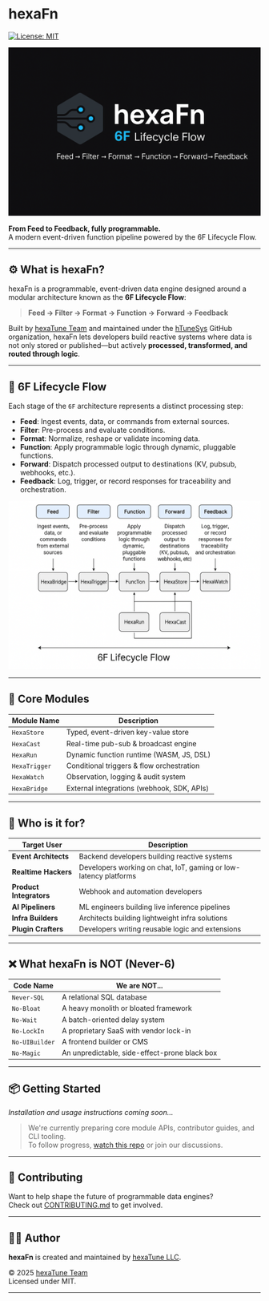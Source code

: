 <!--
SPDX-FileCopyrightText: 2025 Hüsamettin Arabacı
SPDX-License-Identifier: MIT
-->
 
# hexaFn 

[![License: MIT](https://img.shields.io/badge/License-MIT-yellow.svg)](./LICENSE)

<p align="center">
  <img src="docs/assets/hexaFn-logo.png" alt="hexaFn Logo" />
</p>

**From Feed to Feedback, fully programmable.**  
A modern event-driven function pipeline powered by the 6F Lifecycle Flow.

---

## ⚙️ What is hexaFn?

hexaFn is a programmable, event-driven data engine designed around a modular architecture known as the **6F Lifecycle Flow**:

> **Feed → Filter → Format → Function → Forward → Feedback**

Built by [hexaTune Team](https://hexafn.com) and maintained under the [hTuneSys](https://github.com/hTuneSys) GitHub organization, hexaFn lets developers build reactive systems where data is not only stored or published—but actively **processed, transformed, and routed through logic**. 

---

## 🔷 6F Lifecycle Flow

Each stage of the `6F` architecture represents a distinct processing step:

- **Feed**: Ingest events, data, or commands from external sources.
- **Filter**: Pre-process and evaluate conditions.
- **Format**: Normalize, reshape or validate incoming data.
- **Function**: Apply programmable logic through dynamic, pluggable functions.
- **Forward**: Dispatch processed output to destinations (KV, pubsub, webhooks, etc.).
- **Feedback**: Log, trigger, or record responses for traceability and orchestration.

<p align="center">
  <img src="docs/assets/diagram.png" alt="6F Flow Diagram" width="720"/>
</p>

---

## 🧩 Core Modules

| Module Name     | Description |
|------------------|-------------|
| `HexaStore`      | Typed, event-driven key-value store |
| `HexaCast`       | Real-time pub-sub & broadcast engine |
| `HexaRun`        | Dynamic function runtime (WASM, JS, DSL) |
| `HexaTrigger`    | Conditional triggers & flow orchestration |
| `HexaWatch`      | Observation, logging & audit system |
| `HexaBridge`     | External integrations (webhook, SDK, APIs) |

---

## 👤 Who is it for?

| Target User         | Description |
|----------------------|-------------|
| **Event Architects** | Backend developers building reactive systems |
| **Realtime Hackers** | Developers working on chat, IoT, gaming or low-latency platforms |
| **Product Integrators** | Webhook and automation developers |
| **AI Pipeliners** | ML engineers building live inference pipelines |
| **Infra Builders** | Architects building lightweight infra solutions |
| **Plugin Crafters** | Developers writing reusable logic and extensions |

---

## ❌ What hexaFn is NOT (Never-6)

| Code Name        | We are NOT... |
|------------------|---------------|
| `Never-SQL`      | A relational SQL database |
| `No-Bloat`       | A heavy monolith or bloated framework |
| `No-Wait`        | A batch-oriented delay system |
| `No-LockIn`      | A proprietary SaaS with vendor lock-in |
| `No-UIBuilder`   | A frontend builder or CMS |
| `No-Magic`       | An unpredictable, side-effect-prone black box |

---

## 📦 Getting Started

_Installation and usage instructions coming soon..._

> We're currently preparing core module APIs, contributor guides, and CLI tooling.  
> To follow progress, [watch this repo](https://github.com/hTuneSys/hexaFn) or join our discussions.

---

## 🤝 Contributing

Want to help shape the future of programmable data engines?  
Check out [CONTRIBUTING.md](./CONTRIBUTING.md) to get involved.  

---

## 👨‍💻 Author

**hexaFn** is created and maintained by [hexaTune LLC](https://github.com/hTuneSys).

© 2025 [hexaTune Team](https://hexafn.com)  
Licensed under MIT.

---
